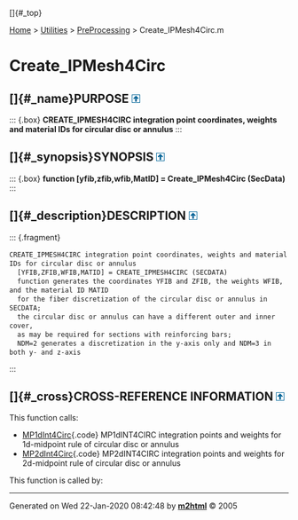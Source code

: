 []{#_top}

<div>

[Home](../../FEDEASLab.html) \> [Utilities](../FEDEASLab.html) \>
[PreProcessing](FEDEASLab.html) \> Create_IPMesh4Circ.m

</div>

# Create_IPMesh4Circ

## []{#_name}PURPOSE [![\^](../../up.png)](#_top)

::: {.box}
**CREATE_IPMESH4CIRC integration point coordinates, weights and material
IDs for circular disc or annulus**
:::

## []{#_synopsis}SYNOPSIS [![\^](../../up.png)](#_top)

::: {.box}
**function \[yfib,zfib,wfib,MatID\] = Create_IPMesh4Circ (SecData)**
:::

## []{#_description}DESCRIPTION [![\^](../../up.png)](#_top)

::: {.fragment}
``` {.comment}
CREATE_IPMESH4CIRC integration point coordinates, weights and material IDs for circular disc or annulus
  [YFIB,ZFIB,WFIB,MATID] = CREATE_IPMESH4CIRC (SECDATA)
  function generates the coordinates YFIB and ZFIB, the weights WFIB, and the material ID MATID
  for the fiber discretization of the circular disc or annulus in SECDATA;
  the circular disc or annulus can have a different outer and inner cover,
  as may be required for sections with reinforcing bars;
  NDM=2 generates a discretization in the y-axis only and NDM=3 in both y- and z-axis
```
:::

## []{#_cross}CROSS-REFERENCE INFORMATION [![\^](../../up.png)](#_top)

This function calls:

-   [MP1dInt4Circ](MP1dInt4Circ.html "function [yfib,wfib] = MP1dInt4Circ (R,nrfib)"){.code}
    MP1dINT4CIRC integration points and weights for 1d-midpoint rule of
    circular disc or annulus
-   [MP2dInt4Circ](MP2dInt4Circ.html "function [yfib,zfib,wfib] = MP2dInt4Circ (R,nrfib,nthfib,MeshOpt)"){.code}
    MP2dINT4CIRC integration points and weights for 2d-midpoint rule of
    circular disc or annulus

This function is called by:

------------------------------------------------------------------------

Generated on Wed 22-Jan-2020 08:42:48 by
**[m2html](http://www.artefact.tk/software/matlab/m2html/ "Matlab Documentation in HTML")**
© 2005
